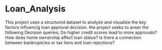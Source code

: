 # Loan_Analysis
This project uses a structured dataset to analyze and visualize the key factors influencig loan approval decision.
the project seeks to anser the following Decision queries;
Do higher credit scores lead to more approvals?
How does home ownership affect loan status?
Is there a connection between bankruptcies or tax liens and loan rejections?


